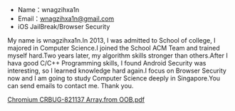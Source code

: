 - Name：wnagzihxa1n
- Email：wnagzihxa1n@gmail.com
- iOS JailBreak/Browser Security

My name is wnagzihxa1n.In 2013, I was admitted to School of college, I majored in Computer Science.I joined the School ACM Team and trained myself hard.Two years later, my algorithm skills stronger than others.After I hava good C/C++ Programming skills, I found Android Security was interesting, so I learned knowledge hard again.I focus on Browser Security now and I am going to study Computer Science deeply in Singapore.You can send emails to contact me. Thank you.

[Chromium CRBUG-821137 Array.from OOB.pdf](wnagzihxa1n/Chromium_CRBUG_821137_Array.from_OOB_wnagzihxa1n.pdf)